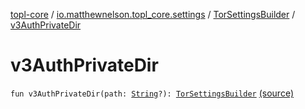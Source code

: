 [topl-core](../../index.md) / [io.matthewnelson.topl_core.settings](../index.md) / [TorSettingsBuilder](index.md) / [v3AuthPrivateDir](./v3-auth-private-dir.md)

# v3AuthPrivateDir

`fun v3AuthPrivateDir(path: `[`String`](https://kotlinlang.org/api/latest/jvm/stdlib/kotlin/-string/index.html)`?): `[`TorSettingsBuilder`](index.md) [(source)](https://github.com/05nelsonm/TorOnionProxyLibrary-Android/blob/master/topl-core/src/main/java/io/matthewnelson/topl_core/settings/TorSettingsBuilder.kt#L851)